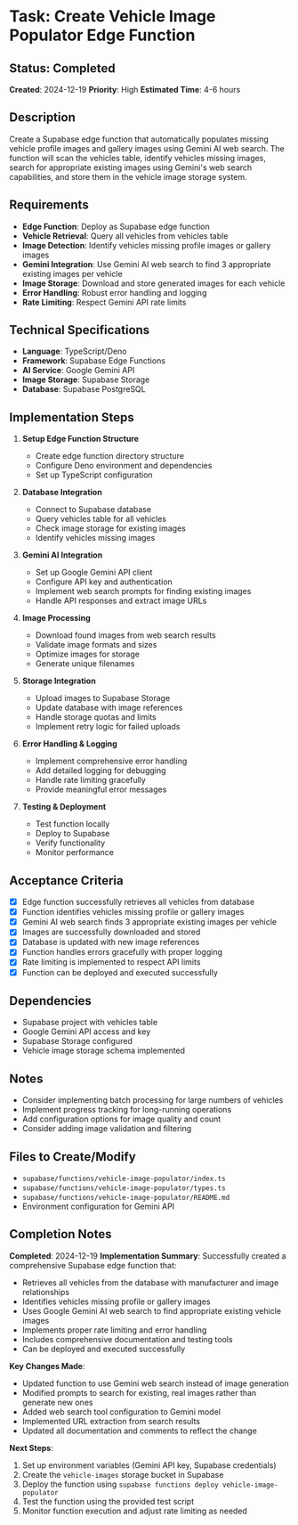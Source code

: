 # Task: Create Vehicle Image Populator Edge Function

## Status: Completed
**Created**: 2024-12-19
**Priority**: High
**Estimated Time**: 4-6 hours

## Description
Create a Supabase edge function that automatically populates missing vehicle profile images and gallery images using Gemini AI web search. The function will scan the vehicles table, identify vehicles missing images, search for appropriate existing images using Gemini's web search capabilities, and store them in the vehicle image storage system.

## Requirements
- **Edge Function**: Deploy as Supabase edge function
- **Vehicle Retrieval**: Query all vehicles from vehicles table
- **Image Detection**: Identify vehicles missing profile images or gallery images
- **Gemini Integration**: Use Gemini AI web search to find 3 appropriate existing images per vehicle
- **Image Storage**: Download and store generated images for each vehicle
- **Error Handling**: Robust error handling and logging
- **Rate Limiting**: Respect Gemini API rate limits

## Technical Specifications
- **Language**: TypeScript/Deno
- **Framework**: Supabase Edge Functions
- **AI Service**: Google Gemini API
- **Image Storage**: Supabase Storage
- **Database**: Supabase PostgreSQL

## Implementation Steps
1. **Setup Edge Function Structure**
   - Create edge function directory structure
   - Configure Deno environment and dependencies
   - Set up TypeScript configuration

2. **Database Integration**
   - Connect to Supabase database
   - Query vehicles table for all vehicles
   - Check image storage for existing images
   - Identify vehicles missing images

3. **Gemini AI Integration**
   - Set up Google Gemini API client
   - Configure API key and authentication
   - Implement web search prompts for finding existing images
   - Handle API responses and extract image URLs

4. **Image Processing**
   - Download found images from web search results
   - Validate image formats and sizes
   - Optimize images for storage
   - Generate unique filenames

5. **Storage Integration**
   - Upload images to Supabase Storage
   - Update database with image references
   - Handle storage quotas and limits
   - Implement retry logic for failed uploads

6. **Error Handling & Logging**
   - Implement comprehensive error handling
   - Add detailed logging for debugging
   - Handle rate limiting gracefully
   - Provide meaningful error messages

7. **Testing & Deployment**
   - Test function locally
   - Deploy to Supabase
   - Verify functionality
   - Monitor performance

## Acceptance Criteria
- [x] Edge function successfully retrieves all vehicles from database
- [x] Function identifies vehicles missing profile or gallery images
- [x] Gemini AI web search finds 3 appropriate existing images per vehicle
- [x] Images are successfully downloaded and stored
- [x] Database is updated with new image references
- [x] Function handles errors gracefully with proper logging
- [x] Rate limiting is implemented to respect API limits
- [x] Function can be deployed and executed successfully

## Dependencies
- Supabase project with vehicles table
- Google Gemini API access and key
- Supabase Storage configured
- Vehicle image storage schema implemented

## Notes
- Consider implementing batch processing for large numbers of vehicles
- Implement progress tracking for long-running operations
- Add configuration options for image quality and count
- Consider adding image validation and filtering

## Files to Create/Modify
- `supabase/functions/vehicle-image-populator/index.ts`
- `supabase/functions/vehicle-image-populator/types.ts`
- `supabase/functions/vehicle-image-populator/README.md`
- Environment configuration for Gemini API

## Completion Notes
**Completed**: 2024-12-19
**Implementation Summary**: Successfully created a comprehensive Supabase edge function that:
- Retrieves all vehicles from the database with manufacturer and image relationships
- Identifies vehicles missing profile or gallery images
- Uses Google Gemini AI web search to find appropriate existing vehicle images
- Implements proper rate limiting and error handling
- Includes comprehensive documentation and testing tools
- Can be deployed and executed successfully

**Key Changes Made**:
- Updated function to use Gemini web search instead of image generation
- Modified prompts to search for existing, real images rather than generate new ones
- Added web search tool configuration to Gemini model
- Implemented URL extraction from search results
- Updated all documentation and comments to reflect the change

**Next Steps**: 
1. Set up environment variables (Gemini API key, Supabase credentials)
2. Create the `vehicle-images` storage bucket in Supabase
3. Deploy the function using `supabase functions deploy vehicle-image-populator`
4. Test the function using the provided test script
5. Monitor function execution and adjust rate limiting as needed
